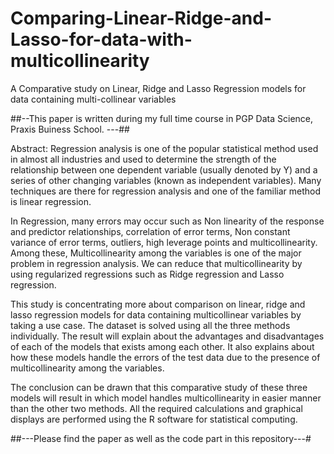 # Comparing-Linear-Ridge-and-Lasso-for-data-with-multicollinearity
A Comparative study on Linear, Ridge and Lasso Regression models for data containing multi-collinear variables

##--This paper is written during my full time course in PGP Data Science, Praxis Buiness School. ---##

Abstract:
Regression analysis is one of the popular statistical method used in almost all industries and used to determine the strength of the relationship between one dependent variable (usually denoted by Y) and a series of other changing variables (known as independent variables). Many techniques are there for regression analysis and one of the familiar method is linear regression. 

In Regression, many errors may occur such as Non linearity of the response and predictor relationships, correlation of error terms, Non constant variance of error terms, outliers, high leverage points and multicollinearity. Among these, Multicollinearity among the variables is one of the major problem in regression analysis. We can reduce that multicollinearity by using regularized regressions such as Ridge regression and Lasso regression.

This study is concentrating more about comparison on linear, ridge and lasso regression models for data containing multicollinear variables by taking a use case. The dataset is solved using all the three methods individually. The result will explain about the advantages and disadvantages of each of the models that exists among each other. It also explains about how these models handle the errors of the test data due to the presence of multicollinearity among the variables. 

The conclusion can be drawn that this comparative study of these three models will result in which model handles multicollinearity in easier manner than the other two methods. All the required calculations and graphical displays are performed using the R software for statistical computing.


##---Please find the paper as well as the code part in this repository---#
